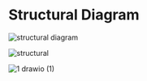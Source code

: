 # Structural Diagram

![structural diagram](https://user-images.githubusercontent.com/94418525/143082357-263a797f-edc3-4bff-9782-312bd01b22a0.PNG)

![structural](https://user-images.githubusercontent.com/94418525/143254376-c998079e-5b99-4d6e-ad3d-88d27dc007b7.PNG)

![1 drawio (1)](https://user-images.githubusercontent.com/94418525/143107333-0e41e0a5-a0d1-46a5-a6a4-738b5075b9df.png)
